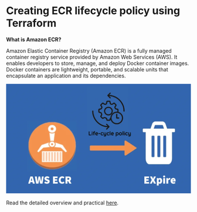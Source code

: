 # Creating ECR lifecycle policy using Terraform

**What is Amazon ECR?**

Amazon Elastic Container Registry (Amazon ECR) is a fully managed container registry service provided by Amazon Web Services (AWS). It enables developers to store, manage, and deploy Docker container images. Docker containers are lightweight, portable, and scalable units that encapsulate an application and its dependencies.

![ECR](https://github.com/Dhruvin4530/AWS_ECR_Lifecycle_Policy/blob/main/0_RgK3liW7h1MmbvH_.webp)

Read the detailed overview and practical [here](https://blog.stackademic.com/cleanup-old-images-in-ecr-using-ecr-lifecycle-policies-e7cbf60e9827).

